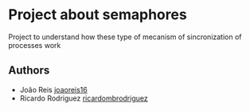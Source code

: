 
# Project about semaphores

Project to understand how these type of mecanism of sincronization of processes work

## Authors
* João Reis             [joaoreis16](https://github.com/joaoreis16)
* Ricardo Rodriguez     [ricardombrodriguez](https://github.com/ricardombrodriguez)
